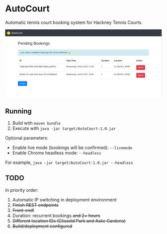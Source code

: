 # AutoCourt
Automatic tennis court booking system for Hackney Tennis Courts.

![Screenshot](screenshot.png "Optional Title")

## Running

1. Build with `maven bundle`
2. Execute with `java -jar target/AutoCourt-1.0.jar`

Optional parameters:

* Enable live mode (bookings will be confirmed): `--livemode`
* Enable Chrome headless mode: `--headless`

For example, `java -jar target/AutoCourt-1.0.jar --headless`

## TODO 

In priority order:

1. Automatic IP switching in deployment environment
2. ~~Finish REST endpoints~~
2. ~~Front-end!~~
3. Duration: recurrent bookings ~~and 2+ hours~~
4. ~~Different location IDs (Clissold Park and Aske Gardens)~~
5. ~~Build/deployment configured~~
